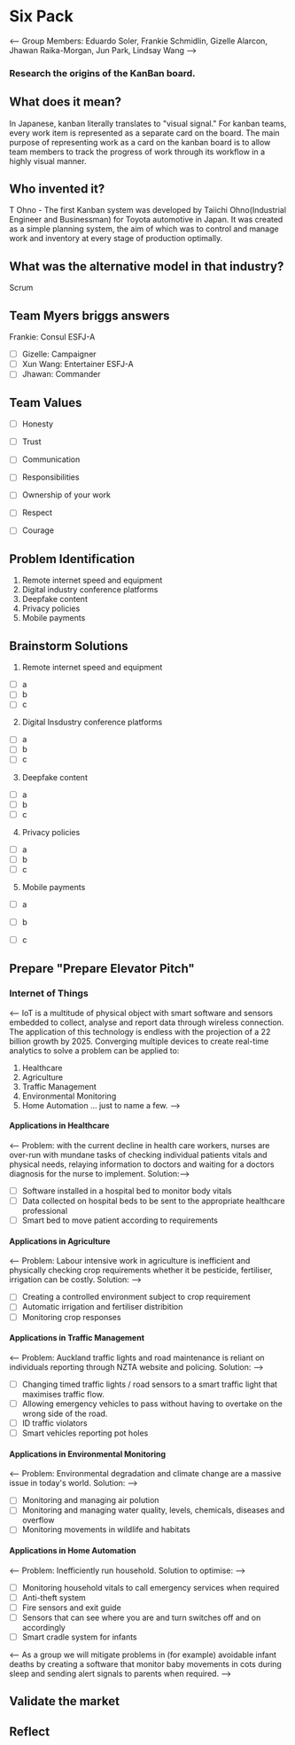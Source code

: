 # Six Pack

<-- Group Members: Eduardo Soler, Frankie Schmidlin, Gizelle Alarcon, Jhawan Raika-Morgan, Jun Park, Lindsay Wang -->

### Research the origins of the KanBan board.   
## What does it mean? 

In Japanese, kanban literally translates to "visual signal." For kanban teams, every work item is represented as a separate card on the board. The main purpose of representing work as a card on the kanban board is to allow team members to track the progress of work through its workflow in a highly visual manner.  
  
## Who invented it? 

T Ohno - The first Kanban system was developed by Taiichi Ohno(Industrial Engineer and Businessman) for Toyota automotive in Japan. It was created as a simple planning system, the aim of which was to control and manage work and inventory at every stage of production optimally. 
 
 ## What was the alternative model in that industry? 
Scrum  

## Team Myers briggs answers 

Frankie: Consul ESFJ-A
- [ ] Gizelle: Campaigner
- [ ] Xun Wang: Entertainer ESFJ-A
- [ ] Jhawan: Commander
## Team Values

- [ ] Honesty
- [ ] Trust
- [ ] Communication
- [ ] Responsibilities
- [ ] Ownership of your work
- [ ] Respect
- [ ] Courage


## Problem Identification
1. Remote internet speed and equipment
2. Digital industry conference platforms
3. Deepfake content
4. Privacy policies
5. Mobile payments


## Brainstorm Solutions
1. Remote internet speed and equipment
- [ ] a
- [ ] b
- [ ] c

2. Digital Insdustry conference platforms
- [ ] a
- [ ] b
- [ ] c

3. Deepfake content
- [ ] a
- [ ] b
- [ ] c

4. Privacy policies
- [ ] a
- [ ] b
- [ ] c

5. Mobile payments
- [ ] a
- [ ] b
- [ ] c


## Prepare "Prepare Elevator Pitch"
### Internet of Things
<-- IoT is a multitude of physical object with smart software and sensors embedded to collect, analyse and report data through wireless connection. The application of this technology is endless with the projection of a 22 billion growth by 2025. Converging multiple devices to create real-time analytics to solve a problem can be applied to:

1. Healthcare
2. Agriculture
3. Traffic Management
4. Environmental Monitoring
5. Home Automation
... just to name a few. -->

#### Applications in Healthcare
<-- Problem: with the current decline in health care workers, nurses are over-run with mundane tasks of checking individual patients vitals and physical needs, relaying information to doctors and waiting for a doctors diagnosis for the nurse to implement. Solution:-->
- [ ] Software installed in a hospital bed to monitor body vitals
- [ ] Data collected on hospital beds to be sent to the appropriate healthcare professional
- [ ] Smart bed to move patient according to requirements

#### Applications in Agriculture
<-- Problem: Labour intensive work in agriculture is inefficient and physically checking crop requirements whether it be pesticide, fertiliser, irrigation can be costly. Solution: -->
- [ ] Creating a controlled environment subject to crop requirement
- [ ] Automatic irrigation and fertiliser distribition
- [ ] Monitoring crop responses

#### Applications in Traffic Management
<-- Problem: Auckland traffic lights and road maintenance is reliant on individuals reporting through NZTA website and policing. Solution: -->
- [ ] Changing timed traffic lights / road sensors to a smart traffic light that maximises traffic flow.
- [ ] Allowing emergency vehicles to pass without having to overtake on the wrong side of the road.
- [ ] ID traffic violators
- [ ] Smart vehicles reporting pot holes

#### Applications in Environmental Monitoring
<-- Problem: Environmental degradation and climate change are a massive issue in today's world. Solution: -->
- [ ] Monitoring and managing air polution
- [ ] Monitoring and managing water quality, levels, chemicals, diseases and overflow
- [ ] Monitoring movements in wildlife and habitats

#### Applications in Home Automation
<-- Problem: Inefficiently run household. Solution to optimise: -->
- [ ] Monitoring household vitals to call emergency services when required
- [ ] Anti-theft system
- [ ] Fire sensors and exit guide
- [ ] Sensors that can see where you are and turn switches off and on accordingly
- [ ] Smart cradle system for infants

<-- As a group we will mitigate problems in (for example) avoidable infant deaths by creating a software that monitor baby movements in cots during sleep and sending alert signals to parents when required. -->


## Validate the market


## Reflect
